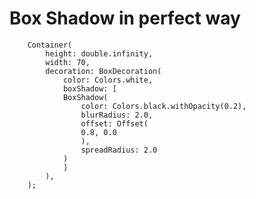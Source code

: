 # Box Shadow in perfect way


        Container(
            height: double.infinity,
            width: 70,
            decoration: BoxDecoration(
                color: Colors.white,
                boxShadow: [
                BoxShadow(
                    color: Colors.black.withOpacity(0.2),
                    blurRadius: 2.0,
                    offset: Offset(
                    0.8, 0.0
                    ),
                    spreadRadius: 2.0
                )
                ]
            ),
        );
